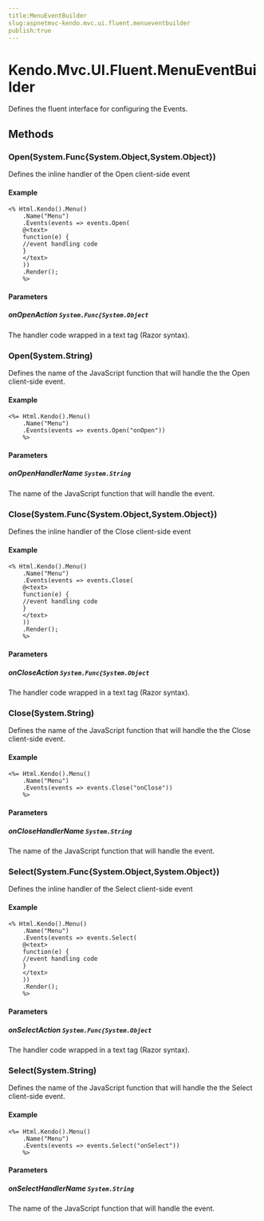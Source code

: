 ```yaml
---
title:MenuEventBuilder
slug:aspnetmvc-kendo.mvc.ui.fluent.menueventbuilder
publish:true
---
```


# Kendo.Mvc.UI.Fluent.MenuEventBuilder

Defines the fluent interface for configuring the Events.

## Methods

### Open(System.Func{System.Object,System.Object})
Defines the inline handler of the Open client-side event

#### Example
    <% Html.Kendo().Menu()
        .Name("Menu")
        .Events(events => events.Open(
        @<text>
        function(e) {
        //event handling code
        }
        </text>
        ))
        .Render();
        %>

#### Parameters

##### onOpenAction `System.Func{System.Object`
The handler code wrapped in a text tag (Razor syntax).

### Open(System.String)
Defines the name of the JavaScript function that will handle the the Open client-side event.

#### Example
    <%= Html.Kendo().Menu()
        .Name("Menu")
        .Events(events => events.Open("onOpen"))
        %>

#### Parameters

##### onOpenHandlerName `System.String`
The name of the JavaScript function that will handle the event.

### Close(System.Func{System.Object,System.Object})
Defines the inline handler of the Close client-side event

#### Example
    <% Html.Kendo().Menu()
        .Name("Menu")
        .Events(events => events.Close(
        @<text>
        function(e) {
        //event handling code
        }
        </text>
        ))
        .Render();
        %>

#### Parameters

##### onCloseAction `System.Func{System.Object`
The handler code wrapped in a text tag (Razor syntax).

### Close(System.String)
Defines the name of the JavaScript function that will handle the the Close client-side event.

#### Example
    <%= Html.Kendo().Menu()
        .Name("Menu")
        .Events(events => events.Close("onClose"))
        %>

#### Parameters

##### onCloseHandlerName `System.String`
The name of the JavaScript function that will handle the event.

### Select(System.Func{System.Object,System.Object})
Defines the inline handler of the Select client-side event

#### Example
    <% Html.Kendo().Menu()
        .Name("Menu")
        .Events(events => events.Select(
        @<text>
        function(e) {
        //event handling code
        }
        </text>
        ))
        .Render();
        %>

#### Parameters

##### onSelectAction `System.Func{System.Object`
The handler code wrapped in a text tag (Razor syntax).

### Select(System.String)
Defines the name of the JavaScript function that will handle the the Select client-side event.

#### Example
    <%= Html.Kendo().Menu()
        .Name("Menu")
        .Events(events => events.Select("onSelect"))
        %>

#### Parameters

##### onSelectHandlerName `System.String`
The name of the JavaScript function that will handle the event.